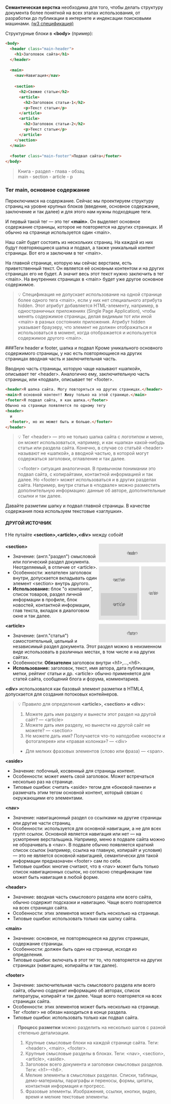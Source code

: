 <a name="semanitc"></a>

**Семантическая верстка** необходима для того, чтобы делать структуру документа более понятной на всех этапах использования, от разработки до публикации в интернете и индексации поисковыми машинами.
[(w3 спецификация)](https://html.spec.whatwg.org/multipage/)

Структурные блоки в **<body\>** (пример):

```html
<body>
  <header class="main-header">
    <h1>Заголовок сайта</h1>
  </header>

  <main>
    <nav>Навигация</nav>

    <section>
      <h2>Свежие статьи</h2>
      <article>
        <h2>Заголовок статьи-1</h2>
        <p>Текст статьи</p>
      </article>
      <article>
        <h2>Заголовок статьи-2</h2>
        <p>Текст статьи</p>
      </article>
    </section>
  </main>

  <footer class="main-footer">Подвал сайта</footer>
</body>
```

<!-- TODO свериться с mdn -->
<!-- FIXME проверить код -->
<!-- FIXME КУДА NAVBAR -->
<!-- FIXME КУДА NAV, зачем нужен -->
<!-- FIXME ПРОДОЛЖИТЬ С ASIDE-->

> Книга - раздел - глава - обзац  
> main - section - article - p

### Тег main, основное содержание

Переключимся на содержание. Сейчас мы проектируем структуру страниц на уровне крупных блоков (введение, основное содержание, заключение и так далее) и для этого нам нужны подходящие теги.

И первый такой тег — это тег **<main\>**. Он выделяет основное содержание страницы, которое не повторяется на других страницах. И обычно на странице используется один <main\>.

Наш сайт будет состоять из нескольких страниц. На каждой из них будут повторяющиеся шапка и подвал, а также уникальный контент страницы. Вот его и заключим в тег <main\>.

На главной странице, которую мы сейчас верстаем, есть приветственный текст. Он является её основным контентом и на других страницах его не будет. А значит весь этот текст нужно заключить в тег <main\>. На внутренних страницах в <main\> будет уже другое основное содержимое.

> 💡 Спецификация не допускает использование на одной странице более одного тега <main\>, если у них нет специального атрибута hidden. Этот атрибут добавляется HTML-элементу, например, в одностраничных приложениях (Single Page Application), чтобы менять содержимое страницы, делая видимым тот или иной <main\> в разных состояниях приложения. Атрибут hidden указывает браузеру, что элемент не должен отображаться и использоваться в момент, когда отображается и используется содержимое другого <main\>.

###Теги header и footer, шапка и подвал
Кроме уникального основного содержимого страницы, у нас есть повторяющиеся на других страницах вводная часть и заключительная часть.

Вводную часть страницы, которую чаще называют «шапкой», описывает тег <header\>. Аналогично ему, заключительную часть страницы, или «подвал», описывает тег <footer\>.

```html
<header>Я шапка сайта. Могу повторяться на других страницах.</header>
<main>Я основной контент! Живу только на этой странице.</main>
<footer>Я подвал сайта, я как шапка.</footer>
Обычно на странице появляется по одному тегу
<header>
  и
  <footer>, но их может быть и больше.</footer>
</header>
```

> 💡 Тег <header\> — это не только шапка сайта с логотипом и меню, он может использоваться, например, и как «шапка» какой-нибудь статьи или раздела сайта. Конечно, в случае со статьёй <header\> называют не «шапкой», а вводной частью, в которой могут содержаться заголовки, оглавление и так далее.
>
> 💡<footer\> ситуация аналогичная. В привычном понимании это подвал сайта, с копирайтами, контактной информацией и так далее. Но <footer\> может использоваться и в других разделах сайта. Например, внутри статьи в «подвале» можно разместить дополнительную информацию: данные об авторе, дополнительные ссылки и так далее.

Давайте разметим шапку и подвал главной страницы. В качестве содержания пока используем текстовые «заглушки».

#### ДРУГОЙ ИСТОЧНИК

❗ Не путайте **<section\>,<article\>,<div\>** между собой❗

<img src="img/html-semantic.png" alt="image" width="210" height="310" style="float:right" />

**<section\>**

- Значение: (англ."раздел") смысловой или логический раздел документа. Неотделяемый, в отличие от <article\>.
- Особенности: желателен заголовок внутри, допускается вкладывать один элемент <section\> внутрь другого.
- **Использование:**
  блок "о компании", список товаров, раздел личной информации в профиле,
  блок новостей, контактной информации, глав текста, вкладок в диалоговом окне и так далее.

**<article\>**

- Значение: (англ."cтатья") самостоятельный, цельный и независимый раздел документа. Этот раздел можно в неизменном виде использовать в различных местах, в том числе и на других сайтах.
- Особенности: **Обязателен** заголовок внутри <h1\>,…,<h6\>.
- **Использование:**
  заголовок, текст, имя автора, дата публикации, метки, рейтинг статьи и др. <article\> обычно применяется для статей сайта, сообщений блога и форума, комментариев.

**<div\>** использовался как базовый элемент разметки в HTML4, допускается для создания потоковых контейнеров.

> 💡 Правило для определения **<article\>, <section\> и <div\>:**
>
> 1.  Можете дать имя разделу и вынести этот раздел на другой сайт? — <article\>
> 2.  Можете дать имя разделу, но вынести на другой сайт не можете? — <section\>
> 3.  Не можете дать имя? Получается что-то наподобие «новости и фотогалерея» или «правая колонка»? — <div\>
>
> - Для мелких фразовых элементов (слово или фраза) — <span\>.

**<aside\>**

- Значение: побочный, косвенный для страницы контент.
- Особенности: может иметь свой заголовок. Может встречаться несколько раз на странице.
- Типовые ошибки: считать <aside\> тегом для «боковой панели» и размечать этим тегом основной контент, который связан с окружающими его элементами.

**<nav\>**

- Значение: навигационный раздел со ссылками на другие страницы или другие части страниц.
- Особенности: используется для основной навигации, а не для всех групп ссылок. Основной является навигация или нет — на усмотрение верстальщика. Например, меню в подвале сайта можно не оборачивать в <nav\>. В подвале обычно появляется краткий список ссылок (например, ссылка на главную, копирайт и условия) — это не является основной навигацией, семантически для такой информации предназначен <footer\> сам по себе.
- Типовые ошибки: многие считают, что в <nav\> может быть только список навигационных ссылок, но согласно спецификации там может быть навигация в любой форме.

**<header\>**

- Значение: вводная часть смыслового раздела или всего сайта, обычно содержит подсказки и навигацию. Чаще всего повторяется на всех страницах сайта.
- Особенности: этих элементов может быть несколько на странице.
- Типовые ошибки: использовать только как шапку сайта.

**<main\>**

- Значение: основное, не повторяющееся на других страницах, содержание страницы.
- Особенности: должен быть один на странице, исходя из определения.
- Типовые ошибки: включать в этот тег то, что повторяется на других страницах (навигацию, копирайты и так далее).

**<footer\>**

- Значение: заключительная часть смыслового раздела или всего сайта, обычно содержит информацию об авторах, список литературы, копирайт и так далее. Чаще всего повторяется на всех страницах сайта.
- Особенности: этих элементов может быть несколько на странице. Тег <footer\> не обязан находиться в конце раздела.
- Типовые ошибки: использовать только как подвал сайта.

> **Процесс разметки** можно разделить на несколько шагов с разной степенью детализации.
>
> 1. Крупные смысловые блоки на каждой странице сайта. Теги: <header\>, <main\>, <footer\>.
> 2. Крупные смысловые разделы в блоках. Теги: <nav\>, <section\>, <article\>, <aside\>.
> 3. Заголовок всего документа и заголовки смысловых разделов. Теги: <h1\>-<h6\>.
> 4. Мелкие элементы в смысловых разделах. Списки, таблицы, демо-материалы, параграфы и переносы, формы, цитаты, контактная информация и прогресс.
> 5. Фразовые элементы. Изображения, ссылки, кнопки, видео, время и мелкие текстовые элементы.
